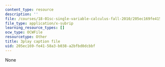 ```yaml
---
content_type: resource
description: ''
file: /courses/18-01sc-single-variable-calculus-fall-2010/205ec169fe4158a3b038a2bfbd0dcbbf_Bb-bgJdOqig.vtt
file_type: application/x-subrip
learning_resource_types: []
ocw_type: OCWFile
resourcetype: Other
title: 3play caption file
uid: 205ec169-fe41-58a3-b038-a2bfbd0dcbbf
---
```

None

